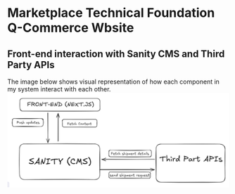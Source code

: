 # Marketplace Technical Foundation Q-Commerce Wbsite

## Front-end interaction with Sanity CMS and Third Party APIs
The image below shows visual representation of how each component in my system interact with each other. 
![Image](./System%20Architecture.png)

